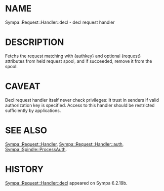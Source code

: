 # NAME

Sympa::Request::Handler::decl - decl request handler

# DESCRIPTION

Fetchs the request matching with {authkey} and optional {request} attributes
from held request spool,
and if succeeded, remove it from the spool.

# CAVEAT

Decl request handler itself never check privileges:
It trust in senders if valid authorization key is specified.
Access to this handler should be restricted sufficiently by applications.

# SEE ALSO

[Sympa::Request::Handler](./Sympa::Request::Handler.3.md),
[Sympa::Request::Handler::auth](./Sympa::Request::Handler::auth.3.md),
[Sympa::Spindle::ProcessAuth](./Sympa::Spindle::ProcessAuth.3.md).

# HISTORY

[Sympa::Request::Handler::decl](./Sympa::Request::Handler::decl.3.md) appeared on Sympa 6.2.19b.

